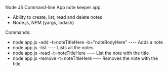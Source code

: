 Node JS Command-line App note keeper app.

- Ability to create, list, read and delete notes
- Node.js, NPM (yargs, lodash)

Commands:
- node app.js -add -t=noteTitleHere -b="noteBodyHere"  ----  Adds a note
- node app.js -list  ----  Lists all the notes
- node app.js -read -t=noteTitleHere  ----  List the note with the title
- node app.js -remove -t=noteTitleHere   ----  Removes the note with the title


